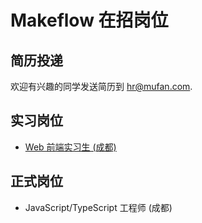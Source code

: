 # Makeflow 在招岗位

## 简历投递

欢迎有兴趣的同学发送简历到 [hr@mufan.com](mailto:hr@mufan.com?subject=岗位名称).

## 实习岗位

* [Web 前端实习生 (成都)](./interships/web-front-end-intern.md)

## 正式岗位

* JavaScript/TypeScript 工程师 (成都)
